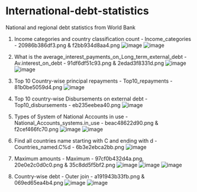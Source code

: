 # International-debt-statistics
National and regional debt statistics from World Bank


1. Income categories and country classification count - Income_categories - 20986b386df3.png & f2bb934d8aa4.png
![image](https://user-images.githubusercontent.com/100042336/156570666-18de3f2e-798b-4695-ace1-20986b386df3.png)
![image](https://user-images.githubusercontent.com/100042336/156570710-1e6e6f7c-a278-4122-bf03-f2bb934d8aa4.png)

2. What is the average_interest_payments_on_Long_term_external_debt - Av.interest_on_debt - 91df6df51c93.png & 2edad3f8331d.png
![image](https://user-images.githubusercontent.com/100042336/156573377-9d496768-e53c-4ba1-a56d-91df6df51c93.png)
![image](https://user-images.githubusercontent.com/100042336/156573430-e936c2cc-efd2-4592-a471-2edad3f8331d.png)


3. Top 10 Country-wise principal repayments - Top10_repayments - 81b0be5059d4.png
![image](https://user-images.githubusercontent.com/100042336/156573565-1d2146c9-46e0-4146-a6a9-81b0be5059d4.png)


4. Top 10 country-wise Disbursements on external debt - Top10_disbursements - eb235eebea40.png
![image](https://user-images.githubusercontent.com/100042336/156573985-d72b84c0-fc3f-4955-bcdd-eb235eebea40.png)

5. Types of System of National Accounts in use - National_Accounts_systems.in_use - beac48622d90.png & f2cef466fc70.png
![image](https://user-images.githubusercontent.com/100042336/156574348-824a9f56-6eec-4b22-82b3-beac48622d90.png)
![image](https://user-images.githubusercontent.com/100042336/156574381-c271fbd3-b488-4fdd-b0b7-f2cef466fc70.png)

6. Find all countries name starting with C and ending with d - Countries_named.C%d - 6b3e2ebca2bb.png
![image](https://user-images.githubusercontent.com/100042336/156574932-5bcad3ab-f00d-45eb-81db-6b3e2ebca2bb.png)

7. Maximum amounts - Maximum - 97cf0b432d4a.png, 20e0e2c0d0c0.png & 35c8dd5f5bf2.png
![image](https://user-images.githubusercontent.com/100042336/156575151-94211d66-8b58-4667-bc3f-97cf0b432d4a.png)
![image](https://user-images.githubusercontent.com/100042336/156575179-922b3f97-cab6-47f5-acc1-20e0e2c0d0c0.png)
![image](https://user-images.githubusercontent.com/100042336/156575210-fe32a14e-b8fe-4c6d-b647-35c8dd5f5bf2.png)

8. Country-wise debt - Outer join - a191943b33fb.png & 069ed65ea4b4.png
![image](https://user-images.githubusercontent.com/100042336/156576343-00568ca4-b9a6-441b-8c1a-a191943b33fb.png)
![image](https://user-images.githubusercontent.com/100042336/156576372-efe629bd-acf7-48c5-939c-069ed65ea4b4.png)




